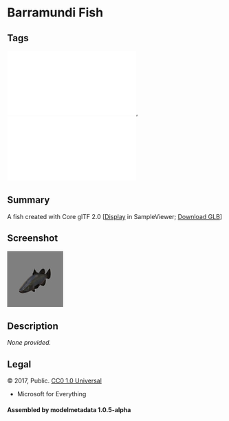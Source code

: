 # Barramundi Fish

## Tags

![core](../../Models-core.md), ![testing](../../Models-testing.md)

## Summary

A fish created with Core glTF 2.0 [[Display](https://github.khronos.org/glTF-Sample-Viewer-Release/?model=https://raw.GithubUserContent.com/DRx3D/glTF-Sample-Assets/main/./Models/BarramundiFish/glTF-Binary/BarramundiFish.glb) in SampleViewer; [Download GLB](https://raw.GithubUserContent.com/DRx3D/glTF-Sample-Assets/main/./Models/BarramundiFish/glTF-Binary/BarramundiFish.glb)]

## Screenshot

![screenshot](screenshot/screenshot.jpg)

## Description

_None provided._

## Legal

&copy; 2017, Public. [CC0 1.0 Universal](https://creativecommons.org/publicdomain/zero/1.0/legalcode)

 - Microsoft for Everything

#### Assembled by modelmetadata 1.0.5-alpha